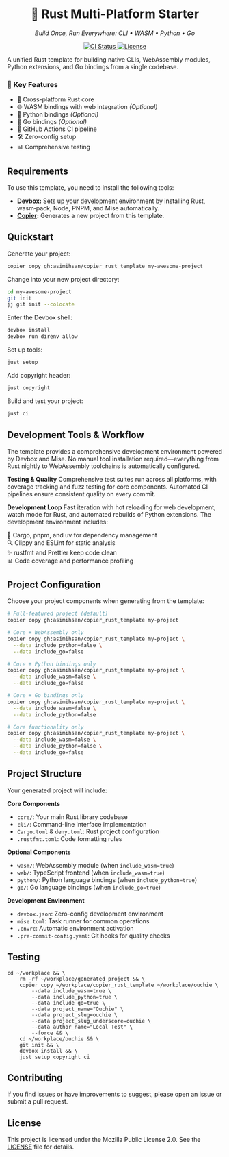 <h1 align="center">🦀 Rust Multi-Platform Starter</h1>
<p align="center">
  <em>Build Once, Run Everywhere: CLI • WASM • Python • Go</em>
</p>

<p align="center">
  <a href="https://github.com/asimihsan/copier_rust_template/actions/workflows/ci.yml">
    <img src="https://img.shields.io/github/actions/workflow/status/asimihsan/copier_rust_template/ci.yml?style=flat-square" alt="CI Status">
  </a>
  <a href="LICENSE">
    <img src="https://img.shields.io/badge/License-MPL%202.0-brightgreen.svg?style=flat-square" alt="License">
  </a>
</p>

A unified Rust template for building native CLIs, WebAssembly modules,
Python extensions, and Go bindings from a single codebase.

### 🎯 Key Features

- 🦀 Cross-platform Rust core
- 🌐 WASM bindings with web integration _(Optional)_
- 🐍 Python bindings _(Optional)_
- 🦫 Go bindings _(Optional)_
- 🚀 GitHub Actions CI pipeline
- 🛠️ Zero-config setup
- 📊 Comprehensive testing

## Requirements

To use this template, you need to install the following tools:

- **[Devbox](https://www.jetify.com/docs/devbox/):** Sets up your development
  environment by installing Rust, wasm‑pack, Node, PNPM, and Mise automatically.
- **[Copier](https://copier.readthedocs.io/):** Generates a new project from
  this template.

## Quickstart

Generate your project:

```bash
copier copy gh:asimihsan/copier_rust_template my-awesome-project
```

Change into your new project directory:

```bash
cd my-awesome-project
git init
jj git init --colocate
```

Enter the Devbox shell:

```bash
devbox install
devbox run direnv allow
```

Set up tools:

```bash
just setup
```

Add copyright header:

```bash
just copyright
```

Build and test your project:

```bash
just ci
```

## Development Tools & Workflow

The template provides a comprehensive development environment powered by Devbox
and Mise. No manual tool installation required—everything from Rust nightly to
WebAssembly toolchains is automatically configured.

**Testing & Quality** Comprehensive test suites run across all platforms, with
coverage tracking and fuzz testing for core components. Automated CI pipelines
ensure consistent quality on every commit.

**Development Loop** Fast iteration with hot reloading for web development,
watch mode for Rust, and automated rebuilds of Python extensions. The
development environment includes:

🔧 Cargo, pnpm, and uv for dependency management  
🔍 Clippy and ESLint for static analysis  
✨ rustfmt and Prettier keep code clean  
📊 Code coverage and performance profiling

## Project Configuration

Choose your project components when generating from the template:

```bash
# Full-featured project (default)
copier copy gh:asimihsan/copier_rust_template my-project

# Core + WebAssembly only
copier copy gh:asimihsan/copier_rust_template my-project \
  --data include_python=false \
  --data include_go=false

# Core + Python bindings only
copier copy gh:asimihsan/copier_rust_template my-project \
  --data include_wasm=false \
  --data include_go=false

# Core + Go bindings only
copier copy gh:asimihsan/copier_rust_template my-project \
  --data include_wasm=false \
  --data include_python=false

# Core functionality only
copier copy gh:asimihsan/copier_rust_template my-project \
  --data include_wasm=false \
  --data include_python=false \
  --data include_go=false
```

## Project Structure

Your generated project will include:

**Core Components**

- `core/`: Your main Rust library codebase
- `cli/`: Command-line interface implementation
- `Cargo.toml` & `deny.toml`: Rust project configuration
- `.rustfmt.toml`: Code formatting rules

**Optional Components**

- `wasm/`: WebAssembly module (when `include_wasm=true`)
- `web/`: TypeScript frontend (when `include_wasm=true`)
- `python/`: Python language bindings (when `include_python=true`)
- `go/`: Go language bindings (when `include_go=true`)

**Development Environment**

- `devbox.json`: Zero-config development environment
- `mise.toml`: Task runner for common operations
- `.envrc`: Automatic environment activation
- `.pre-commit-config.yaml`: Git hooks for quality checks

## Testing

```plain
cd ~/workplace && \
    rm -rf ~/workplace/generated_project && \
    copier copy ~/workplace/copier_rust_template ~/workplace/ouchie \
        --data include_wasm=true \
        --data include_python=true \
        --data include_go=true \
        --data project_name="Ouchie" \
        --data project_slug=ouchie \
        --data project_slug_underscore=ouchie \
        --data author_name="Local Test" \
        --force && \
    cd ~/workplace/ouchie && \
    git init && \
    devbox install && \
    just setup copyright ci
```

## Contributing

If you find issues or have improvements to suggest, please open an issue or
submit a pull request.

## License

This project is licensed under the Mozilla Public License 2.0. See the
[LICENSE](LICENSE) file for details.
